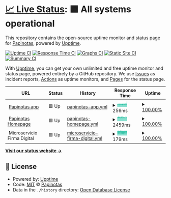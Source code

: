 # [📈 Live Status](https://status.papinotasapp.com): <!--live status--> **🟩 All systems operational**

This repository contains the open-source uptime monitor and status page for [Papinotas](https://papinotas.com), powered by [Upptime](https://github.com/upptime/upptime).

[![Uptime CI](https://github.com/Papinotas-Desarrollo/upptime/workflows/Uptime%20CI/badge.svg)](https://github.com/Papinotas-Desarrollo/upptime/actions?query=workflow%3A%22Uptime+CI%22)
[![Response Time CI](https://github.com/Papinotas-Desarrollo/upptime/workflows/Response%20Time%20CI/badge.svg)](https://github.com/Papinotas-Desarrollo/upptime/actions?query=workflow%3A%22Response+Time+CI%22)
[![Graphs CI](https://github.com/Papinotas-Desarrollo/upptime/workflows/Graphs%20CI/badge.svg)](https://github.com/Papinotas-Desarrollo/upptime/actions?query=workflow%3A%22Graphs+CI%22)
[![Static Site CI](https://github.com/Papinotas-Desarrollo/upptime/workflows/Static%20Site%20CI/badge.svg)](https://github.com/Papinotas-Desarrollo/upptime/actions?query=workflow%3A%22Static+Site+CI%22)
[![Summary CI](https://github.com/Papinotas-Desarrollo/upptime/workflows/Summary%20CI/badge.svg)](https://github.com/Papinotas-Desarrollo/upptime/actions?query=workflow%3A%22Summary+CI%22)

With [Upptime](https://upptime.js.org), you can get your own unlimited and free uptime monitor and status page, powered entirely by a GitHub repository. We use [Issues](https://github.com/Papinotas-Desarrollo/upptime/issues) as incident reports, [Actions](https://github.com/Papinotas-Desarrollo/upptime/actions) as uptime monitors, and [Pages](https://status.papinotasapp.com) for the status page.

<!--start: status pages-->
<!-- This summary is generated by Upptime (https://github.com/upptime/upptime) -->
<!-- Do not edit this manually, your changes will be overwritten -->
<!-- prettier-ignore -->
| URL | Status | History | Response Time | Uptime |
| --- | ------ | ------- | ------------- | ------ |
| <img alt="" src="https://favicons.githubusercontent.com/papinotasapp.com" height="13"> [Papinotas app](https://papinotasapp.com/user) | 🟩 Up | [papinotas-app.yml](https://github.com/Papinotas-Desarrollo/upptime/commits/HEAD/history/papinotas-app.yml) | <details><summary><img alt="Response time graph" src="./graphs/papinotas-app/response-time-week.png" height="20"> 256ms</summary><br><a href="https://status.papinotasapp.com/history/papinotas-app"><img alt="Response time 270" src="https://img.shields.io/endpoint?url=https%3A%2F%2Fraw.githubusercontent.com%2FPapinotas-Desarrollo%2Fupptime%2FHEAD%2Fapi%2Fpapinotas-app%2Fresponse-time.json"></a><br><a href="https://status.papinotasapp.com/history/papinotas-app"><img alt="24-hour response time 267" src="https://img.shields.io/endpoint?url=https%3A%2F%2Fraw.githubusercontent.com%2FPapinotas-Desarrollo%2Fupptime%2FHEAD%2Fapi%2Fpapinotas-app%2Fresponse-time-day.json"></a><br><a href="https://status.papinotasapp.com/history/papinotas-app"><img alt="7-day response time 256" src="https://img.shields.io/endpoint?url=https%3A%2F%2Fraw.githubusercontent.com%2FPapinotas-Desarrollo%2Fupptime%2FHEAD%2Fapi%2Fpapinotas-app%2Fresponse-time-week.json"></a><br><a href="https://status.papinotasapp.com/history/papinotas-app"><img alt="30-day response time 262" src="https://img.shields.io/endpoint?url=https%3A%2F%2Fraw.githubusercontent.com%2FPapinotas-Desarrollo%2Fupptime%2FHEAD%2Fapi%2Fpapinotas-app%2Fresponse-time-month.json"></a><br><a href="https://status.papinotasapp.com/history/papinotas-app"><img alt="1-year response time 270" src="https://img.shields.io/endpoint?url=https%3A%2F%2Fraw.githubusercontent.com%2FPapinotas-Desarrollo%2Fupptime%2FHEAD%2Fapi%2Fpapinotas-app%2Fresponse-time-year.json"></a></details> | <details><summary><a href="https://status.papinotasapp.com/history/papinotas-app">100.00%</a></summary><a href="https://status.papinotasapp.com/history/papinotas-app"><img alt="All-time uptime 100.00%" src="https://img.shields.io/endpoint?url=https%3A%2F%2Fraw.githubusercontent.com%2FPapinotas-Desarrollo%2Fupptime%2FHEAD%2Fapi%2Fpapinotas-app%2Fuptime.json"></a><br><a href="https://status.papinotasapp.com/history/papinotas-app"><img alt="24-hour uptime 100.00%" src="https://img.shields.io/endpoint?url=https%3A%2F%2Fraw.githubusercontent.com%2FPapinotas-Desarrollo%2Fupptime%2FHEAD%2Fapi%2Fpapinotas-app%2Fuptime-day.json"></a><br><a href="https://status.papinotasapp.com/history/papinotas-app"><img alt="7-day uptime 100.00%" src="https://img.shields.io/endpoint?url=https%3A%2F%2Fraw.githubusercontent.com%2FPapinotas-Desarrollo%2Fupptime%2FHEAD%2Fapi%2Fpapinotas-app%2Fuptime-week.json"></a><br><a href="https://status.papinotasapp.com/history/papinotas-app"><img alt="30-day uptime 100.00%" src="https://img.shields.io/endpoint?url=https%3A%2F%2Fraw.githubusercontent.com%2FPapinotas-Desarrollo%2Fupptime%2FHEAD%2Fapi%2Fpapinotas-app%2Fuptime-month.json"></a><br><a href="https://status.papinotasapp.com/history/papinotas-app"><img alt="1-year uptime 100.00%" src="https://img.shields.io/endpoint?url=https%3A%2F%2Fraw.githubusercontent.com%2FPapinotas-Desarrollo%2Fupptime%2FHEAD%2Fapi%2Fpapinotas-app%2Fuptime-year.json"></a></details>
| <img alt="" src="https://favicons.githubusercontent.com/www.papinotas.cl" height="13"> [Papinotas Homepage](https://www.papinotas.cl) | 🟩 Up | [papinotas-homepage.yml](https://github.com/Papinotas-Desarrollo/upptime/commits/HEAD/history/papinotas-homepage.yml) | <details><summary><img alt="Response time graph" src="./graphs/papinotas-homepage/response-time-week.png" height="20"> 2459ms</summary><br><a href="https://status.papinotasapp.com/history/papinotas-homepage"><img alt="Response time 2451" src="https://img.shields.io/endpoint?url=https%3A%2F%2Fraw.githubusercontent.com%2FPapinotas-Desarrollo%2Fupptime%2FHEAD%2Fapi%2Fpapinotas-homepage%2Fresponse-time.json"></a><br><a href="https://status.papinotasapp.com/history/papinotas-homepage"><img alt="24-hour response time 2452" src="https://img.shields.io/endpoint?url=https%3A%2F%2Fraw.githubusercontent.com%2FPapinotas-Desarrollo%2Fupptime%2FHEAD%2Fapi%2Fpapinotas-homepage%2Fresponse-time-day.json"></a><br><a href="https://status.papinotasapp.com/history/papinotas-homepage"><img alt="7-day response time 2459" src="https://img.shields.io/endpoint?url=https%3A%2F%2Fraw.githubusercontent.com%2FPapinotas-Desarrollo%2Fupptime%2FHEAD%2Fapi%2Fpapinotas-homepage%2Fresponse-time-week.json"></a><br><a href="https://status.papinotasapp.com/history/papinotas-homepage"><img alt="30-day response time 2503" src="https://img.shields.io/endpoint?url=https%3A%2F%2Fraw.githubusercontent.com%2FPapinotas-Desarrollo%2Fupptime%2FHEAD%2Fapi%2Fpapinotas-homepage%2Fresponse-time-month.json"></a><br><a href="https://status.papinotasapp.com/history/papinotas-homepage"><img alt="1-year response time 2451" src="https://img.shields.io/endpoint?url=https%3A%2F%2Fraw.githubusercontent.com%2FPapinotas-Desarrollo%2Fupptime%2FHEAD%2Fapi%2Fpapinotas-homepage%2Fresponse-time-year.json"></a></details> | <details><summary><a href="https://status.papinotasapp.com/history/papinotas-homepage">100.00%</a></summary><a href="https://status.papinotasapp.com/history/papinotas-homepage"><img alt="All-time uptime 100.00%" src="https://img.shields.io/endpoint?url=https%3A%2F%2Fraw.githubusercontent.com%2FPapinotas-Desarrollo%2Fupptime%2FHEAD%2Fapi%2Fpapinotas-homepage%2Fuptime.json"></a><br><a href="https://status.papinotasapp.com/history/papinotas-homepage"><img alt="24-hour uptime 100.00%" src="https://img.shields.io/endpoint?url=https%3A%2F%2Fraw.githubusercontent.com%2FPapinotas-Desarrollo%2Fupptime%2FHEAD%2Fapi%2Fpapinotas-homepage%2Fuptime-day.json"></a><br><a href="https://status.papinotasapp.com/history/papinotas-homepage"><img alt="7-day uptime 100.00%" src="https://img.shields.io/endpoint?url=https%3A%2F%2Fraw.githubusercontent.com%2FPapinotas-Desarrollo%2Fupptime%2FHEAD%2Fapi%2Fpapinotas-homepage%2Fuptime-week.json"></a><br><a href="https://status.papinotasapp.com/history/papinotas-homepage"><img alt="30-day uptime 100.00%" src="https://img.shields.io/endpoint?url=https%3A%2F%2Fraw.githubusercontent.com%2FPapinotas-Desarrollo%2Fupptime%2FHEAD%2Fapi%2Fpapinotas-homepage%2Fuptime-month.json"></a><br><a href="https://status.papinotasapp.com/history/papinotas-homepage"><img alt="1-year uptime 100.00%" src="https://img.shields.io/endpoint?url=https%3A%2F%2Fraw.githubusercontent.com%2FPapinotas-Desarrollo%2Fupptime%2FHEAD%2Fapi%2Fpapinotas-homepage%2Fuptime-year.json"></a></details>
| <img alt="" src="https://favicons.githubusercontent.com/null" height="13"> Microservicio Firma Digital | 🟩 Up | [microservicio-firma-digital.yml](https://github.com/Papinotas-Desarrollo/upptime/commits/HEAD/history/microservicio-firma-digital.yml) | <details><summary><img alt="Response time graph" src="./graphs/microservicio-firma-digital/response-time-week.png" height="20"> 179ms</summary><br><a href="https://status.papinotasapp.com/history/microservicio-firma-digital"><img alt="Response time 180" src="https://img.shields.io/endpoint?url=https%3A%2F%2Fraw.githubusercontent.com%2FPapinotas-Desarrollo%2Fupptime%2FHEAD%2Fapi%2Fmicroservicio-firma-digital%2Fresponse-time.json"></a><br><a href="https://status.papinotasapp.com/history/microservicio-firma-digital"><img alt="24-hour response time 170" src="https://img.shields.io/endpoint?url=https%3A%2F%2Fraw.githubusercontent.com%2FPapinotas-Desarrollo%2Fupptime%2FHEAD%2Fapi%2Fmicroservicio-firma-digital%2Fresponse-time-day.json"></a><br><a href="https://status.papinotasapp.com/history/microservicio-firma-digital"><img alt="7-day response time 179" src="https://img.shields.io/endpoint?url=https%3A%2F%2Fraw.githubusercontent.com%2FPapinotas-Desarrollo%2Fupptime%2FHEAD%2Fapi%2Fmicroservicio-firma-digital%2Fresponse-time-week.json"></a><br><a href="https://status.papinotasapp.com/history/microservicio-firma-digital"><img alt="30-day response time 180" src="https://img.shields.io/endpoint?url=https%3A%2F%2Fraw.githubusercontent.com%2FPapinotas-Desarrollo%2Fupptime%2FHEAD%2Fapi%2Fmicroservicio-firma-digital%2Fresponse-time-month.json"></a><br><a href="https://status.papinotasapp.com/history/microservicio-firma-digital"><img alt="1-year response time 180" src="https://img.shields.io/endpoint?url=https%3A%2F%2Fraw.githubusercontent.com%2FPapinotas-Desarrollo%2Fupptime%2FHEAD%2Fapi%2Fmicroservicio-firma-digital%2Fresponse-time-year.json"></a></details> | <details><summary><a href="https://status.papinotasapp.com/history/microservicio-firma-digital">100.00%</a></summary><a href="https://status.papinotasapp.com/history/microservicio-firma-digital"><img alt="All-time uptime 100.00%" src="https://img.shields.io/endpoint?url=https%3A%2F%2Fraw.githubusercontent.com%2FPapinotas-Desarrollo%2Fupptime%2FHEAD%2Fapi%2Fmicroservicio-firma-digital%2Fuptime.json"></a><br><a href="https://status.papinotasapp.com/history/microservicio-firma-digital"><img alt="24-hour uptime 100.00%" src="https://img.shields.io/endpoint?url=https%3A%2F%2Fraw.githubusercontent.com%2FPapinotas-Desarrollo%2Fupptime%2FHEAD%2Fapi%2Fmicroservicio-firma-digital%2Fuptime-day.json"></a><br><a href="https://status.papinotasapp.com/history/microservicio-firma-digital"><img alt="7-day uptime 100.00%" src="https://img.shields.io/endpoint?url=https%3A%2F%2Fraw.githubusercontent.com%2FPapinotas-Desarrollo%2Fupptime%2FHEAD%2Fapi%2Fmicroservicio-firma-digital%2Fuptime-week.json"></a><br><a href="https://status.papinotasapp.com/history/microservicio-firma-digital"><img alt="30-day uptime 100.00%" src="https://img.shields.io/endpoint?url=https%3A%2F%2Fraw.githubusercontent.com%2FPapinotas-Desarrollo%2Fupptime%2FHEAD%2Fapi%2Fmicroservicio-firma-digital%2Fuptime-month.json"></a><br><a href="https://status.papinotasapp.com/history/microservicio-firma-digital"><img alt="1-year uptime 100.00%" src="https://img.shields.io/endpoint?url=https%3A%2F%2Fraw.githubusercontent.com%2FPapinotas-Desarrollo%2Fupptime%2FHEAD%2Fapi%2Fmicroservicio-firma-digital%2Fuptime-year.json"></a></details>

<!--end: status pages-->

[**Visit our status website →**](https://status.papinotasapp.com)

## 📄 License

- Powered by: [Upptime](https://github.com/upptime/upptime)
- Code: [MIT](./LICENSE) © [Papinotas](https://papinotas.com)
- Data in the `./history` directory: [Open Database License](https://opendatacommons.org/licenses/odbl/1-0/)
